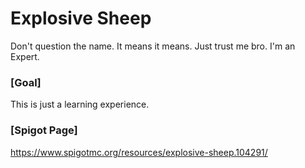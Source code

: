 # Explosive Sheep
Don't question the name. It means it means. Just trust me bro. I'm an Expert.

### [Goal]

This is just a learning experience.

### [Spigot Page]

https://www.spigotmc.org/resources/explosive-sheep.104291/
